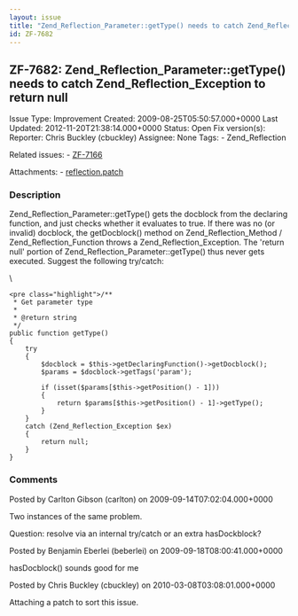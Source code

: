 ```yaml
---
layout: issue
title: "Zend_Reflection_Parameter::getType() needs to catch Zend_Reflection_Exception to return null"
id: ZF-7682
---
```


ZF-7682: Zend\_Reflection\_Parameter::getType() needs to catch Zend\_Reflection\_Exception to return null
---------------------------------------------------------------------------------------------------------

 Issue Type: Improvement Created: 2009-08-25T05:50:57.000+0000 Last Updated: 2012-11-20T21:38:14.000+0000 Status: Open Fix version(s): 
 Reporter:  Chris Buckley (cbuckley)  Assignee:  None  Tags: - Zend\_Reflection
 
 Related issues: - [ZF-7166](/issues/browse/ZF-7166)
 
 Attachments: - [reflection.patch](/issues/secure/attachment/12853/reflection.patch)
 
### Description

Zend\_Reflection\_Parameter::getType() gets the docblock from the declaring function, and just checks whether it evaluates to true. If there was no (or invalid) docblock, the getDocblock() method on Zend\_Reflection\_Method / Zend\_Reflection\_Function throws a Zend\_Reflection\_Exception. The 'return null' portion of Zend\_Reflection\_Parameter::getType() thus never gets executed. Suggest the following try/catch:

\\

 
    <pre class="highlight">/**
     * Get parameter type
     *
     * @return string
     */
    public function getType()
    {
        try
        {
            $docblock = $this->getDeclaringFunction()->getDocblock();
            $params = $docblock->getTags('param');
    
            if (isset($params[$this->getPosition() - 1]))
            {
                return $params[$this->getPosition() - 1]->getType();
            }
        }
        catch (Zend_Reflection_Exception $ex)
        {
            return null;
        }
    }


 

 

### Comments

Posted by Carlton Gibson (carlton) on 2009-09-14T07:02:04.000+0000

Two instances of the same problem.

Question: resolve via an internal try/catch or an extra hasDockblock?

 

 

Posted by Benjamin Eberlei (beberlei) on 2009-09-18T08:00:41.000+0000

hasDocblock() sounds good for me

 

 

Posted by Chris Buckley (cbuckley) on 2010-03-08T03:08:01.000+0000

Attaching a patch to sort this issue.

 

 